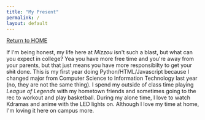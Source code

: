 ```yaml
---
title: "My Present"
permalink: /
layout: default
---
```



[Return to HOME](https://mkim74.github.io/AboutMe/)

If I'm being honest, my life here at *Mizzou* isn't such a blast, but what can you expect in college? Yea you have more free time and you're away from your parents, but that just means you have more responsibilty to get your ~~shit~~ done. This is my first year doing Python/HTML/Javascript because I changed major from Computer Science to Information Technology last year (no, they are not the same thing). I spend my outside of class time playing *League of Legends* with my hometown friends and sometimes going to the rec to workout and play basketball. During my alone time, I love to watch Kdramas and anime with the LED lights on. Although I love my time at home, I'm loving it here on campus more. 


